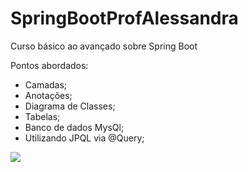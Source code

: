 # SpringBootProfAlessandra
Curso básico ao avançado sobre Spring Boot

Pontos abordados:

- Camadas;
- Anotações;
- Diagrama de Classes;
- Tabelas;
- Banco de dados MysQl;
- Utilizando JPQL via @Query;

<div align-"center">
<img src=![Diagrama que define tabelas Capturar](https://user-images.githubusercontent.com/105406479/227256329-0a3c2cb9-2841-4495-9963-d3aa6c947667.PNG) />
</div>




